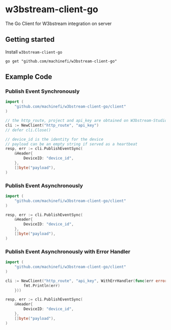 # w3bstream-client-go

The Go Client for W3bstream integration on server

## Getting started

Install `w3bstream-client-go` 
``` shell
go get "github.com/machinefi/w3bstream-client-go"
```


## Example Code

### Publish Event Synchronously

``` go
import (
	"github.com/machinefi/w3bstream-client-go/client"
)

// the http_route, project and api_key are obtained on W3bstream-Studio
cli := NewClient("http_route", "api_key")
// defer cli.Close()

// device_id is the identity for the device
// payload can be an empty string if served as a heartbeat
resp, err := cli.PublishEventSync(
    &Header{
        DeviceID: "device_id",
    },
    []byte("payload"),
)
```

### Publish Event Asynchronously

``` go
import (
	"github.com/machinefi/w3bstream-client-go/client"
)

resp, err := cli.PublishEventSync(
    &Header{
        DeviceID: "device_id",
    },
    []byte("payload"),
)
```

### Publish Event Asynchronously with Error Handler

``` go
import (
	"github.com/machinefi/w3bstream-client-go/client"
)

cli := NewClient("http_route", "api_key", WithErrHandler(func(err error) {
        fmt.Println(err)
    }))

resp, err := cli.PublishEventSync(
    &Header{
        DeviceID: "device_id",
    },
    []byte("payload"),
)
```